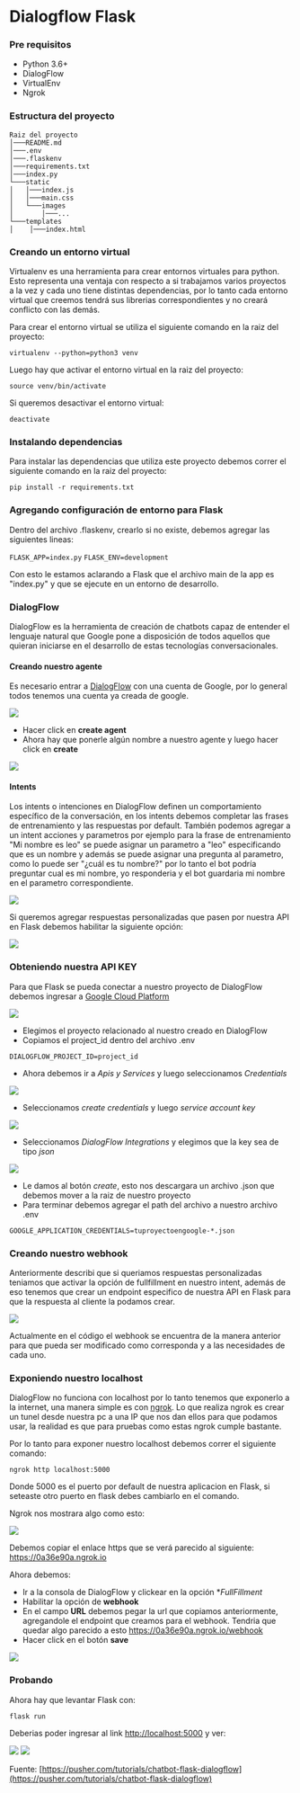 # Dialogflow Flask

### Pre requisitos

* Python 3.6+
* DialogFlow
* VirtualEnv
* Ngrok

### Estructura del proyecto

```
Raiz del proyecto
│───README.md
│───.env
│───.flaskenv
│───requirements.txt
│───index.py
└───static
│   │───index.js
│   │───main.css
│   └───images
│       │───...
└───templates
│    │───index.html
```

### Creando un entorno virtual

Virtualenv es una herramienta para crear entornos virtuales para python. Esto representa una ventaja con respecto a si trabajamos varios proyectos a la vez y cada uno tiene distintas dependencias, por lo tanto cada entorno virtual que creemos tendrá sus librerias correspondientes y no creará conflicto con las demás.

Para crear el entorno virtual se utiliza el siguiente comando en la raiz del proyecto:

`virtualenv --python=python3 venv`

Luego hay que activar el entorno virtual en la raiz del proyecto:

`source venv/bin/activate`

Si queremos desactivar el entorno virtual:

`deactivate`

### Instalando dependencias

Para instalar las dependencias que utiliza este proyecto debemos correr el siguiente comando en la raiz del proyecto:

`pip install -r requirements.txt`

### Agregando configuración de entorno para Flask

Dentro del archivo .flaskenv, crearlo si no existe, debemos agregar las siguientes lineas:

`FLASK_APP=index.py`
`FLASK_ENV=development`

Con esto le estamos aclarando a Flask que el archivo main de la app es "index.py" y que se ejecute en un entorno de desarrollo.

### DialogFlow

DialogFlow es la herramienta de creación de chatbots capaz de entender el lenguaje natural que Google pone a disposición de todos aquellos que quieran iniciarse en el desarrollo de estas tecnologías conversacionales.

#### Creando nuestro agente

Es necesario entrar a [DialogFlow](https://console.dialogflow.com) con una cuenta de Google, por lo general todos tenemos una cuenta ya creada de google.

![](https://images.ctfassets.net/1es3ne0caaid/5GQPRDCKtyOi66s80Y8U68/70f0146c00c66c601eb8fa97ef71c4f9/flask-movie-chatbot-create-agent-1.png)

* Hacer click en **create agent**
* Ahora hay que ponerle algún nombre a nuestro agente y luego hacer click en **create**

![](https://images.ctfassets.net/1es3ne0caaid/2CYazV0QZu6CqYkOACYo2Y/d49642e802411ea41ac098ca5aa02a03/flask-movie-chatbot-create-agent-2.png)

#### Intents

Los intents o intenciones en DialogFlow definen un comportamiento específico de la conversación, en los intents debemos completar las frases de entrenamiento y las respuestas por default. También podemos agregar a un intent acciones y parametros por ejemplo para la frase de entrenamiento "Mi nombre es leo" se puede asignar un parametro a "leo" especificando que es un nombre y además se puede asignar una pregunta al parametro, como lo puede ser "¿cuál es tu nombre?" por lo tanto el bot podría preguntar cual es mi nombre, yo responderia y el bot guardaria mi nombre en el parametro correspondiente.

![](https://images.ctfassets.net/1es3ne0caaid/6NeWf8bKZqQiq4goqCU8U2/d1bc6d6b04d8709888021ea2b8d12f08/flask-movie-chatbot-create-intent.png)

Si queremos agregar respuestas personalizadas que pasen por nuestra API en Flask debemos habilitar la siguiente opción:

![](https://images.ctfassets.net/1es3ne0caaid/7lWUP3qTVSeisQyOyyya0S/a0efe1e41828bba1d533f86e97542d82/flask-movie-chatbot-enable-webhooks-dialogflow.png)

### Obteniendo nuestra API KEY

Para que Flask se pueda conectar a nuestro proyecto de DialogFlow debemos ingresar a [Google Cloud Platform](http://console.cloud.google.com)

![](https://images.ctfassets.net/1es3ne0caaid/2zayoVzgYImGGC4uSQuO2u/fb2198e11835999fc34c0344337a94b4/flask-movie-chatbot-project-id.png)

* Elegimos el proyecto relacionado al nuestro creado en DialogFlow
* Copiamos el project_id dentro del archivo .env

`DIALOGFLOW_PROJECT_ID=project_id`

* Ahora debemos ir a *Apis y Services* y luego seleccionamos *Credentials*

![](https://images.ctfassets.net/1es3ne0caaid/1xuMA0MTLacI6cSWO8akae/3614a95f9d637a4579a495f15f7e9b87/flask-movie-chatbot-credentials-1.png)

* Seleccionamos *create credentials* y luego *service account key*

![](https://images.ctfassets.net/1es3ne0caaid/50gwnohvMc4SIosIs8ai4Y/b1a99b0f1a314b340db153e117f8e5d2/flask-movie-chatbot-credentials-2.png)

* Seleccionamos *DialogFlow Integrations* y elegimos que la key sea de tipo *json*

![](https://images.ctfassets.net/1es3ne0caaid/2rA9saLAxe8WmyAguEIoQG/a23b2d638857f5f226da4e4b94790e8a/flask-movie-chatbot-credentials-3.png)

* Le damos al botón *create*, esto nos descargara un archivo .json que debemos mover a la raiz de nuestro proyecto
* Para terminar debemos agregar el path del archivo a nuestro archivo .env

`GOOGLE_APPLICATION_CREDENTIALS=tuproyectoengoogle-*.json`

### Creando nuestro webhook

Anteriormente describi que si queriamos respuestas personalizadas teniamos que activar la opción de fullfillment en nuestro intent, además de eso tenemos que crear un endpoint especifico de nuestra API en Flask para que la respuesta al cliente la podamos crear.

![](https://i.ibb.co/HKjwWdM/Captura-de-Pantalla-2019-07-13-a-la-s-21-54-49.png)

Actualmente en el código el webhook se encuentra de la manera anterior para que pueda ser modificado como corresponda y a las necesidades de cada uno.

### Exponiendo nuestro localhost

DialogFlow no funciona con localhost por lo tanto tenemos que exponerlo a la internet, una manera simple es con [ngrok](https://ngrok.com/). Lo que realiza ngrok es crear un tunel desde nuestra pc a una IP que nos dan ellos para que podamos usar, la realidad es que para pruebas como estas ngrok cumple bastante.

Por lo tanto para exponer nuestro localhost debemos correr el siguiente comando:

`ngrok http localhost:5000`

Donde 5000 es el puerto por default de nuestra aplicacion en Flask, si seteaste otro puerto en flask debes cambiarlo en el comando.

Ngrok nos mostrara algo como esto:

![](https://images.ctfassets.net/1es3ne0caaid/vXOBTKNbvqUwwOGmismqi/125be19ef53303b7cca6a321b30f77a5/flask-movie-chatbot-ngrok.png)

Debemos copiar el enlace https que se verá parecido al siguiente: https://0a36e90a.ngrok.io

Ahora debemos:

* Ir a la consola de DialogFlow y clickear en la opción **FullFillment*
* Habilitar la opción de **webhook**
* En el campo **URL** debemos pegar la url que copiamos anteriormente, agregandole el endpoint que creamos para el webhook. Tendria que quedar algo parecido a esto https://0a36e90a.ngrok.io/webhook
* Hacer click en el botón **save**

![](https://images.ctfassets.net/1es3ne0caaid/50cxD3eVjyWUSsW2uqEE2e/75ebb596a377551552600932adddc150/flask-movie-chatbot-add-ngrok-to-dialogflow.png)

### Probando

Ahora hay que levantar Flask con:

`flask run`

Deberias poder ingresar al link [http://localhost:5000](http://localhost:5000) y ver:

![](https://i.ibb.co/wYR6ksF/Captura-de-Pantalla-2019-07-13-a-la-s-22-28-41.png)
![](https://i.ibb.co/5TKd5hQ/Captura-de-Pantalla-2019-07-13-a-la-s-22-28-51.png)

Fuente: [https://pusher.com/tutorials/chatbot-flask-dialogflow](https://pusher.com/tutorials/chatbot-flask-dialogflow)
